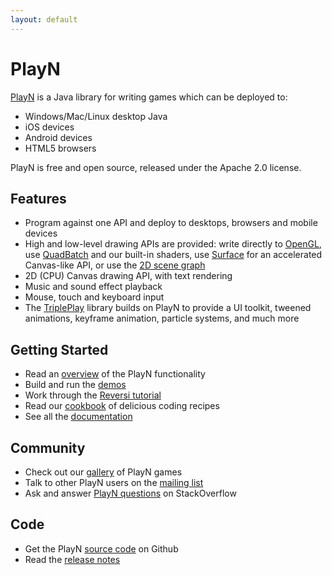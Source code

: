 ```yaml
---
layout: default
---
```


# PlayN

[PlayN] is a Java library for writing games which can be deployed to:

* Windows/Mac/Linux desktop Java
* iOS devices
* Android devices
* HTML5 browsers

PlayN is free and open source, released under the Apache 2.0 license.

## Features

* Program against one API and deploy to desktops, browsers and mobile devices
* High and low-level drawing APIs are provided: write directly to [OpenGL], use [QuadBatch] and our
  built-in shaders, use [Surface] for an accelerated Canvas-like API, or use the [2D scene graph]
* 2D (CPU) Canvas drawing API, with text rendering
* Music and sound effect playback
* Mouse, touch and keyboard input
* The [TriplePlay] library builds on PlayN to provide a UI toolkit, tweened animations, keyframe
  animation, particle systems, and much more

## Getting Started

* Read an [overview](docs/overview.html) of the PlayN functionality
* Build and run the [demos](docs/#demos)
* Work through the [Reversi tutorial](docs/tutorial.html)
* Read our [cookbook](cookbook) of delicious coding recipes
* See all the [documentation](docs)

## Community

* Check out our [gallery](gallery) of PlayN games
* Talk to other PlayN users on the [mailing list](http://groups.google.com/group/playn)
* Ask and answer [PlayN questions](http://stackoverflow.com/questions/tagged/playn) on
  StackOverflow

## Code

* Get the PlayN [source code](http://github.com/playn/playn) on Github
* Read the [release notes](docs/release_notes.html)

[2D scene graph]: docs/overview.html#scene-graph
[OpenGL]: docs/overview.html#opengl
[PlayN]: http://playn.github.io
[QuadBatch]: docs/overview.html#quadbatch
[Surface]: docs/overview.html#surface
[TriplePlay]: https://github.com/threerings/tripleplay
